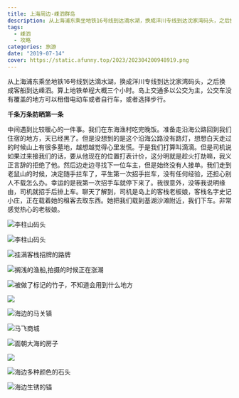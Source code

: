 ```yaml
---
title: 上海周边-嵊泗群岛
description: 从上海浦东乘坐地铁16号线到达滴水湖，换成洋川专线到达沈家湾码头，之后换成客船到达嵊泗。算上地铁单程大概三个小时。岛上交通多以公交为主，公交车没有覆盖的地方可以租借电动车或者自行车，或者选择步行。
tags:
  - 嵊泗
  - 攻略
categories: 旅游
date: "2019-07-14"
cover: https://static.afunny.top/2023/202304200948919.png
---
```


从上海浦东乘坐地铁16号线到达滴水湖，换成洋川专线到达沈家湾码头，之后换成客船到达嵊泗。算上地铁单程大概三个小时。岛上交通多以公交为主，公交车没有覆盖的地方可以租借电动车或者自行车，或者选择步行。

**千条万条防晒第一条**

中间遇到比较暖心的一件事。我们在东海渔村吃完晚饭。准备走沿海公路回到我们住宿的地方，天已经黑了。但是没想到的是这个沿海公路没有路灯，想想白天走过的时候山上有很多墓地，越想越觉得心里发慌。于是我们打算叫滴滴。但是司机说如果过来接我们的话，要从他现在的位置打表计价，这分明就是趁火打劫嘛，我义正言辞的拒绝了他。然后边走边寻找下一位车主，但是始终没有人接单。我们走到老鼠山的时候，决定随手拦车了，平生第一次招手拦车，没有任何经验，还担心别人不载怎么办。幸运的是我第一次招手车就停下来了。我很意外，没等我说明缘由，司机就招手后排上车。聊天了解到，司机是岛上的客栈老板娘，客栈名字史记小庄，正在载着她的租客去取东西。她把我们载到基湖沙滩附近，我们下车。非常感觉热心的老板娘。

![李柱山码头](https://static.afunny.top/2023/202304200947422.png)

![李柱山码头](https://static.afunny.top/2023/202304200947680.png)

![挂满客栈招牌的路牌](https://static.afunny.top/2023/202304200947391.png)

![搁浅的渔船,拍摄的时候正在涨潮](https://static.afunny.top/2023/202304200948919.png)

![被做了标记的竹子，不知道会用到什么地方](https://static.afunny.top/2023/202304200948577.png)

![](https://static.afunny.top/2023/202304200948748.png)

![海边的马关镇](https://static.afunny.top/2023/202304200948747.png)

![马飞商城](https://static.afunny.top/2023/202304200948678.png)

![面朝大海的房子](https://static.afunny.top/2023/202304200949122.png)

![](https://static.afunny.top/2023/202304200949099.png)

![海边多种颜色的石头](https://static.afunny.top/2023/202304200949644.png)

![海边生锈的锚](https://static.afunny.top/2023/202304200950649.png)
